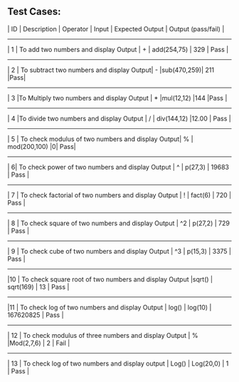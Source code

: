 ## Test Cases:



| ID   |  Description  |   Operator   |  Input |   Expected Output	| Output (pass/fail) |
___
|   1  |  To add two numbers and display Output	|     +	          |  add(254,75)	| 329 	|  Pass |
____
|   2  |       To subtract two numbers and display Output|	     -	 |sub(470,259)|	211	|Pass|
____
|  3   |To Multiply two numbers and display Output	   |  *	  |mul(12,12)	|144	|Pass  |
_____
| 4	   |To divide two numbers and display Output |	     /	 |  div(144,12)	|12.00 |	Pass  |
_____
| 5   |	To check modulus of two numbers and display Output|	     %	 |  mod(200,100)	|0|	Pass|
_____
| 6|  	To check power of two numbers and display Output	|     ^	  |  p(27,3) |	19683	| Pass |
___
| 7  |	To check factorial of two numbers and display Output   |	      !	  |   fact(6) |	720  |	Pass  |
___
| 8  |	To check square of two numbers and display Output	  |   ^2	|      p(27,2)	| 729	 | Pass  |
____
| 9	 | To check cube of two numbers and display Output	  |   ^3	 |     p(15,3)	| 3375	 |  Pass  |
____
|10  |	To check square root of two numbers and display Output	|sqrt()	   |  sqrt(169)  |	13  |	Pass  |
____
|11  |	To check log of two numbers and display Output	|  log()  |	        log(10)	  | 167620825	| Pass  |
_______
| 12 | To check modulus of three numbers and display Output	  |   %	  |Mod(2,7,6)	| 2	  | Fail  |
_______
| 13 | 	To check log of two numbers and display output	| Log()	| Log(20,0)  | 	1   | 	Pass  | 
